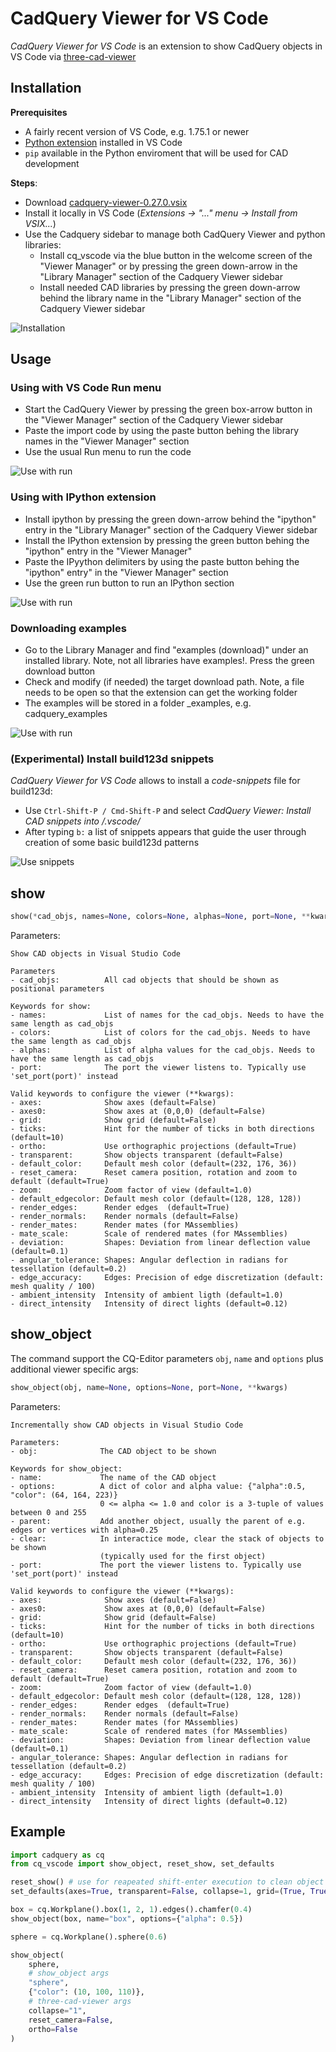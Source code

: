 # CadQuery Viewer for VS Code

_CadQuery Viewer for VS Code_ is an extension to show CadQuery objects in VS Code via [three-cad-viewer](https://github.com/bernhard-42/three-cad-viewer)

## Installation

**Prerequisites**

-   A fairly recent version of VS Code, e.g. 1.75.1 or newer
-   [Python extension](https://marketplace.visualstudio.com/items?itemName=ms-python.python) installed in VS Code
-   `pip` available in the Python enviroment that will be used for CAD development

**Steps**:

-   Download [cadquery-viewer-0.27.0.vsix](https://github.com/bernhard-42/vscode-cadquery-viewer/releases/download/v0.27.0/cadquery-viewer-0.27.0.vsix)
-   Install it locally in VS Code (_Extensions -> "..." menu -> Install from VSIX..._)
-   Use the Cadquery sidebar to manage both CadQuery Viewer and python libraries:
    -   Install cq_vscode via the blue button in the welcome screen of the "Viewer Manager" or by pressing the green down-arrow in the "Library Manager" section of the Cadquery Viewer sidebar
    -   Install needed CAD libraries by pressing the green down-arrow behind the library name in the "Library Manager" section of the Cadquery Viewer sidebar

![Installation](screenshots/cq_vscode-install.gif)

## Usage

### Using with VS Code Run menu

-   Start the CadQuery Viewer by pressing the green box-arrow button in the "Viewer Manager" section of the Cadquery Viewer sidebar
-   Paste the import code by using the paste button behing the library names in the "Viewer Manager" section
-   Use the usual Run menu to run the code

![Use with run](screenshots/cq_vscode-work.gif)

### Using with IPython extension

-   Install ipython by pressing the green down-arrow behind the "ipython" entry in the "Library Manager" section of the Cadquery Viewer sidebar
-   Install the IPython extension by pressing the green button behing the "ipython" entry in the "Viewer Manager"
-   Paste the IPyython delimiters by using the paste button behing the "ipython" entry" in the "Viewer Manager" section
-   Use the green run button to run an IPython section

![Use with run](screenshots/cq_vscode-ipython.gif)

### Downloading examples

-   Go to the Library Manager and find "examples (download)" under an installed library. Note, not all libraries have examples!. Press the green download button
-   Check and modify (if needed) the target download path. Note, a file needs to be open so that the extension can get the working folder
-   The examples will be stored in a folder <library>\_examples, e.g. cadquery_examples

![Use with run](screenshots/cq_vscode-examples.gif)

### (Experimental) Install build123d snippets

_CadQuery Viewer for VS Code_ allows to install a _code-snippets_ file for build123d:

-   Use `Ctrl-Shift-P / Cmd-Shift-P` and select _CadQuery Viewer: Install CAD snippets into <project>/.vscode/_
-   After typing `b:` a list of snippets appears that guide the user through creation of some basic build123d patterns

![Use snippets](screenshots/cq_vscode-snippets.gif)

## show

```python
show(*cad_objs, names=None, colors=None, alphas=None, port=None, **kwargs):
```

Parameters:

```text
Show CAD objects in Visual Studio Code

Parameters
- cad_objs:          All cad objects that should be shown as positional parameters

Keywords for show:
- names:             List of names for the cad_objs. Needs to have the same length as cad_objs
- colors:            List of colors for the cad_objs. Needs to have the same length as cad_objs
- alphas:            List of alpha values for the cad_objs. Needs to have the same length as cad_objs
- port:              The port the viewer listens to. Typically use 'set_port(port)' instead

Valid keywords to configure the viewer (**kwargs):
- axes:              Show axes (default=False)
- axes0:             Show axes at (0,0,0) (default=False)
- grid:              Show grid (default=False)
- ticks:             Hint for the number of ticks in both directions (default=10)
- ortho:             Use orthographic projections (default=True)
- transparent:       Show objects transparent (default=False)
- default_color:     Default mesh color (default=(232, 176, 36))
- reset_camera:      Reset camera position, rotation and zoom to default (default=True)
- zoom:              Zoom factor of view (default=1.0)
- default_edgecolor: Default mesh color (default=(128, 128, 128))
- render_edges:      Render edges  (default=True)
- render_normals:    Render normals (default=False)
- render_mates:      Render mates (for MAssemblies)
- mate_scale:        Scale of rendered mates (for MAssemblies)
- deviation:         Shapes: Deviation from linear deflection value (default=0.1)
- angular_tolerance: Shapes: Angular deflection in radians for tessellation (default=0.2)
- edge_accuracy:     Edges: Precision of edge discretization (default: mesh quality / 100)
- ambient_intensity  Intensity of ambient ligth (default=1.0)
- direct_intensity   Intensity of direct lights (default=0.12)
```

## show_object

The command support the CQ-Editor parameters `obj`, `name` and `options` plus additional viewer specific args:

```python
show_object(obj, name=None, options=None, port=None, **kwargs)
```

Parameters:

```text
Incrementally show CAD objects in Visual Studio Code

Parameters:
- obj:              The CAD object to be shown

Keywords for show_object:
- name:             The name of the CAD object
- options:          A dict of color and alpha value: {"alpha":0.5, "color": (64, 164, 223)}
                    0 <= alpha <= 1.0 and color is a 3-tuple of values between 0 and 255
- parent:           Add another object, usually the parent of e.g. edges or vertices with alpha=0.25
- clear:            In interactice mode, clear the stack of objects to be shown
                    (typically used for the first object)
- port:             The port the viewer listens to. Typically use 'set_port(port)' instead

Valid keywords to configure the viewer (**kwargs):
- axes:              Show axes (default=False)
- axes0:             Show axes at (0,0,0) (default=False)
- grid:              Show grid (default=False)
- ticks:             Hint for the number of ticks in both directions (default=10)
- ortho:             Use orthographic projections (default=True)
- transparent:       Show objects transparent (default=False)
- default_color:     Default mesh color (default=(232, 176, 36))
- reset_camera:      Reset camera position, rotation and zoom to default (default=True)
- zoom:              Zoom factor of view (default=1.0)
- default_edgecolor: Default mesh color (default=(128, 128, 128))
- render_edges:      Render edges  (default=True)
- render_normals:    Render normals (default=False)
- render_mates:      Render mates (for MAssemblies)
- mate_scale:        Scale of rendered mates (for MAssemblies)
- deviation:         Shapes: Deviation from linear deflection value (default=0.1)
- angular_tolerance: Shapes: Angular deflection in radians for tessellation (default=0.2)
- edge_accuracy:     Edges: Precision of edge discretization (default: mesh quality / 100)
- ambient_intensity  Intensity of ambient ligth (default=1.0)
- direct_intensity   Intensity of direct lights (default=0.12)
```

## Example

```python
import cadquery as cq
from cq_vscode import show_object, reset_show, set_defaults

reset_show() # use for reapeated shift-enter execution to clean object buffer
set_defaults(axes=True, transparent=False, collapse=1, grid=(True, True, True))

box = cq.Workplane().box(1, 2, 1).edges().chamfer(0.4)
show_object(box, name="box", options={"alpha": 0.5})

sphere = cq.Workplane().sphere(0.6)

show_object(
    sphere,
    # show_object args
    "sphere",
    {"color": (10, 100, 110)},
    # three-cad-viewer args
    collapse="1",
    reset_camera=False,
    ortho=False
)
```
